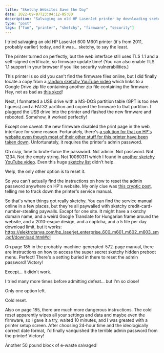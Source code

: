 ```yaml
---
title: "Sketchy Websites Save the Day"
date: 2022-09-07T23:04:12-05:00
description: "Salvaging an old HP LaserJet printer by downloading sketchy files from sketchy websites"
type: "post"
tags: ["fun", "printer", "sketchy", "firmware", "security"]
---
```



I tried salvaging an old HP LaserJet 600 M601 printer (it's from 2011, probably earlier) today, and it was... sketchy, to say the least.

The printer turned on perfectly, but the web interface still uses TLS 1.1 and a self-signed certificate, so firmware update time! (You can also enable TLS 1.1 support in your browser if you like security vulnerabilities.)

This printer is so old you can't find the firmware files online, but I did finally locate a copy from a [random sketchy YouTube video](https://www.youtube.com/watch?v=dRynPlcOOWM) which links to a Google Drive zip file containing another zip file containing the firmware. Hey, not as bad as [this xkcd](https://xkcd.com/1247/)!

Next, I formatted a USB drive with a MS-DOS partition table (GPT is too new I guess) and a FAT32 partition and copied the firmware to that partition. I plugged the USB drive into the printer and flashed the new firmware and rebooted. Somehow, it worked perfectly!

Except one caveat: the new firmware disabled the print page in the web interface for some reason. Fortunately, there's [a solution for that on HP's website even though most of their other stuff for this printer have been taken down](https://support.hp.com/us-en/document/c047436990). Unfortunately, it requires the printer's admin password.

Oh crap, time to brute-force the password. Not admin. Not password. Not 1234. Not the empty string. Not 10060311 which I found in [another sketchy YouTube video](https://www.youtube.com/watch?v=zOp4DpJEq8Q). Even this huge [sketchy list](https://theinfocentric.com/hp-printer-default-password/) didn't help.

Welp, the only other option is to reset it.

So you can't actually find the instructions on how to reset the admin password anywhere on HP's website. My only clue was [this cryptic post](https://h30434.www3.hp.com/t5/LaserJet-Printing/reset-of-the-password-cold-reset-of-a-Laserjet-600-M601/td-p/5494913), telling me to track down the printer's service manual.

So that's when things got really sketchy. You can find the service manual online in a few places, but they're all paywalled with sketchy credit-card-number-stealing paywalls. Except for one site. It might have a sketchy domain name, and a weird Google Translate for Hungarian frame around the website, and a 2010-esque design, and a captcha, and a 5 file per day download limit, but it works: https://elektrotanya.com/hp_laserjet_enterprise_600_m601_m602_m603_sm.pdf/download.html#dl

On page 185 in the probably-machine-generated-572-page manual, there are instructions on how to access the super secret sketchy hidden preboot menu. Perfect! There's a setting buried in there to reset the admin password! Victory!

Except... it didn't work.

I tried many more times before admitting defeat... but I'm so close!

Only one option left.

Cold reset.

Also on page 185, there are much more dangerous instructions. The cold reset apparently wipes all your settings and data and maybe even the firmware, so I gave it a try, waited 10 minutes, and I was greated with a printer setup screen. After choosing 24-hour time and the ideologically correct date format, I'd finally vanquished the terrible admin password from the printer! Victory!

Another 50 pound block of e-waste salvaged!

